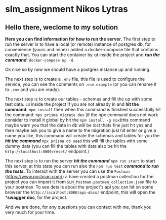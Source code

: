 # slm_assignment Nikos Lytras
## Hello there, weclome to my solution
**Here you can find information for how to run the server.**
The first step to run the server is to have a local (or remote) instance of postgres db, for convenience (yours and mine) i added a docker-compose file that contains exactly that. You can start the container by ``cd`` inside the project and ***run the command***: ``docker-compose up -d``.

Ok nice so by now we should have a postgres instance up and running. 

The next step is to create a ``.env`` file, this file is used to configure the service, you can see the comments on ``.env.example`` (or you can rename it to ``.env`` and you are ready).

The next step is to create our tables - schemas and fill the up with some test data. ``cd`` inside the project if you are not already in and **hit the command**: ``npm install`` then when this command is finished successfully hit the command:
``npx prisma migrate dev`` (if the npx command does not work consider to install it global by hit the ``npm install -g npx``)this command maybe warn you that the data in db will be lost thats fine just hit yes and then maybe ask you to give a name to the migration just hit enter or give a name you like, this command will create the schemas and tables for you the ***hit the command*** ``npx prisma db seed`` this will fill the tables with some dummy data (you can fill the tables with data also be hit the ``http://localhost:8000/reset/`` endpoint.)

The next step is to run the server ***hit the command*** ``npm run start`` to start this server, at this state you can run also the ``npm run test`` ***command to run the tests***.
To interact with the server you can use the ``Postman`` (https://www.postman.com/) a have created a postman collection for the project you can import it from ``SLM_Postman.postman_collection.json`` file to your postman. To see details about the project's api you can hit on some browser the ``http://localhost:8000/api-docs/`` endpoint, this will open the ***swagger doc**, for the project.

And we are done, for any questions you can contact with me, thank you very much for your time.
